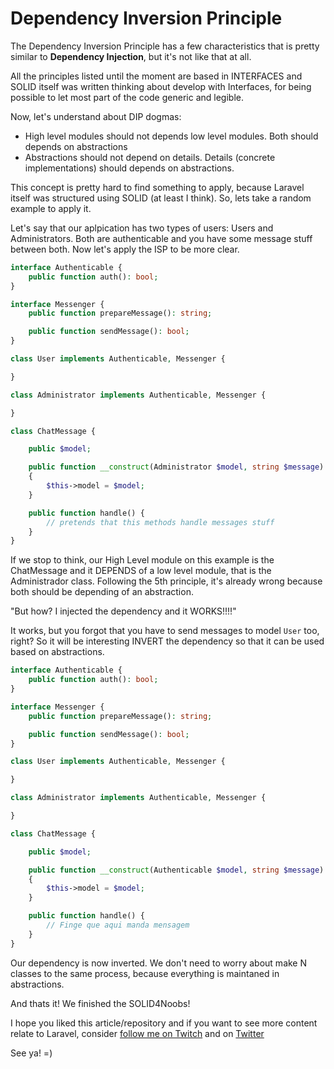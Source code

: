# Dependency Inversion Principle

The Dependency Inversion Principle has a few characteristics that is pretty similar to **Dependency Injection**, but it's not like that at all.

All the principles listed until the moment are based in INTERFACES and SOLID itself was written thinking about develop with Interfaces, for being possible to let most part of the code generic and legible.

Now, let's understand about DIP dogmas:

- High level modules should not depends low level modules. Both should depends on abstractions
- Abstractions should not depend on details. Details (concrete implementations) should depends on abstractions.

This concept is pretty hard to find something to apply, because Laravel itself was structured using SOLID (at least I think). So, lets take a random example to apply it.


Let's say  that our aplpication has two types of users: Users and Administrators. Both are authenticable and you have some message stuff between both. Now let's apply the ISP to be more clear.

```php
interface Authenticable {
    public function auth(): bool;
}

interface Messenger {
    public function prepareMessage(): string;

    public function sendMessage(): bool;
}

class User implements Authenticable, Messenger {

}

class Administrator implements Authenticable, Messenger {

}

class ChatMessage {

    public $model;

    public function __construct(Administrator $model, string $message)
    {
        $this->model = $model;
    }

    public function handle() {
        // pretends that this methods handle messages stuff
    }
}
```

If we stop to think, our High Level module on this example is the ChatMessage and it DEPENDS of a low level module, that is the Administrador class. Following the 5th principle, it's already wrong because both should be depending of an abstraction.

"But how? I injected the dependency and it WORKS!!!!"

It works, but you forgot that you have to send messages to model `User` too, right? So it will be interesting INVERT the dependency so that it can be used based on abstractions.

```php
interface Authenticable {
    public function auth(): bool;
}

interface Messenger {
    public function prepareMessage(): string;

    public function sendMessage(): bool;
}

class User implements Authenticable, Messenger {

}

class Administrator implements Authenticable, Messenger {

}

class ChatMessage {

    public $model;

    public function __construct(Authenticable $model, string $message)
    {
        $this->model = $model;
    }

    public function handle() {
        // Finge que aqui manda mensagem
    }
}
```

Our dependency is now inverted. We don't need to worry about make N classes to the same process, because everything is maintaned in abstractions.

And thats it! We finished the SOLID4Noobs!

I hope you liked this article/repository and if you want to see more content relate to Laravel, consider [follow me on Twitch](https://twitch.tv/danielhe4rt) and on [Twitter](https://twitter.com/danielhe4rt)

See ya! =)
